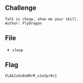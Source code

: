 ## Challenge
```
Talk is cheap, show me your skill.  
Author: FlyDragon
```
## File
- `sleep`
## Flag
```
FLAG{xXx0oORrR_s1e3pr0c}
```

